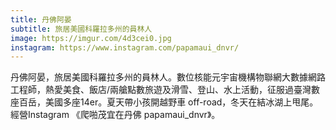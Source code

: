 ```yaml
---
title: 丹佛阿晏
subtitle: 旅居美國科羅拉多州的員林人
image: https://imgur.com/4d3cei0.jpg
instagram: https://www.instagram.com/papamaui_dnvr/
---
```

丹佛阿晏，旅居美國科羅拉多州的員林人。數位核能元宇宙機構物聯網大數據網路工程師，熱愛美食、飯店/兩艙點數旅遊及滑雪、登山、水上活動，征服過臺灣數座百岳，美國多座14er。夏天帶小孩開越野車 off-road，冬天在結冰湖上甩尾。經營Instagram 《爬啪茂宜在丹佛 papamaui_dnvr》。